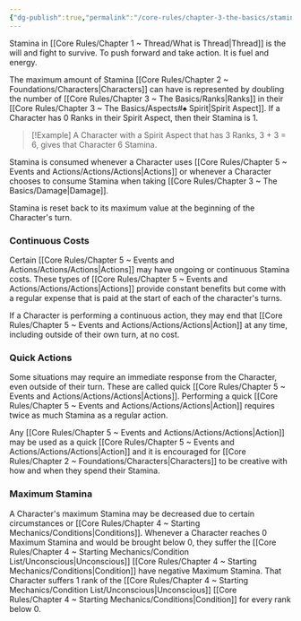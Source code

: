 ```yaml
---
{"dg-publish":true,"permalink":"/core-rules/chapter-3-the-basics/stamina/"}
---
```


Stamina in [[Core Rules/Chapter 1 ~ Thread/What is Thread\|Thread]] is the will and fight to survive. To push forward and take action. It is fuel and energy.

The maximum amount of Stamina [[Core Rules/Chapter 2 ~ Foundations/Characters\|Characters]] can have is represented by doubling the number of [[Core Rules/Chapter 3 ~ The Basics/Ranks\|Ranks]] in their [[Core Rules/Chapter 3 ~ The Basics/Aspects#♠ Spirit\|Spirit Aspect]]. If a Character has 0 Ranks in their Spirit Aspect, then their Stamina is 1.
>[!Example]
>A Character with a Spirit Aspect that has 3 Ranks, 3 + 3 = 6, gives that Character 6 Stamina.

Stamina is consumed whenever a Character uses [[Core Rules/Chapter 5 ~ Events and Actions/Actions/Actions\|Actions]] or whenever a Character chooses to consume Stamina when taking [[Core Rules/Chapter 3 ~ The Basics/Damage\|Damage]].

Stamina is reset back to its maximum value at the beginning of the Character's turn.
### Continuous Costs
Certain [[Core Rules/Chapter 5 ~ Events and Actions/Actions/Actions\|Actions]] may have ongoing or continuous Stamina costs. These types of [[Core Rules/Chapter 5 ~ Events and Actions/Actions/Actions\|Actions]] provide constant benefits but come with a regular expense that is paid at the start of each of the character's turns.

If a Character is performing a continuous action, they may end that [[Core Rules/Chapter 5 ~ Events and Actions/Actions/Actions\|Action]] at any time, including outside of their own turn, at no cost.
### Quick Actions
Some situations may require an immediate response from the Character, even outside of their turn. These are called quick [[Core Rules/Chapter 5 ~ Events and Actions/Actions/Actions\|Actions]]. Performing a quick [[Core Rules/Chapter 5 ~ Events and Actions/Actions/Actions\|Action]] requires twice as much Stamina as a regular action.

Any [[Core Rules/Chapter 5 ~ Events and Actions/Actions/Actions\|Action]] may be used as a quick [[Core Rules/Chapter 5 ~ Events and Actions/Actions/Actions\|Action]] and it is encouraged for [[Core Rules/Chapter 2 ~ Foundations/Characters\|Characters]] to be creative with how and when they spend their Stamina.
### Maximum Stamina
A Character's maximum Stamina may be decreased due to certain circumstances or [[Core Rules/Chapter 4 ~ Starting Mechanics/Conditions\|Conditions]]. Whenever a Character reaches 0 Maximum Stamina and would be brought below 0, they suffer the [[Core Rules/Chapter 4 ~ Starting Mechanics/Condition List/Unconscious\|Unconscious]] [[Core Rules/Chapter 4 ~ Starting Mechanics/Conditions\|Condition]] have negative Maximum Stamina. That Character suffers 1 rank of the [[Core Rules/Chapter 4 ~ Starting Mechanics/Condition List/Unconscious\|Unconscious]] [[Core Rules/Chapter 4 ~ Starting Mechanics/Conditions\|Condition]] for every rank below 0.